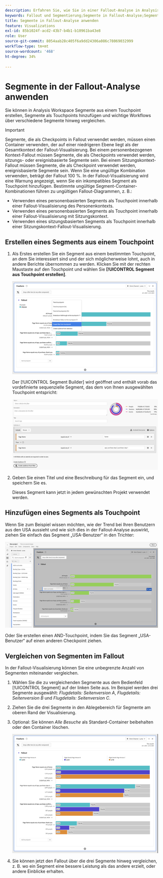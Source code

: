 ```yaml
---
description: Erfahren Sie, wie Sie in einer Fallout-Analyse in Analysis Workspace Segmente aus einem Touchpoint erstellen, Segmente als Touchpoint hinzufügen und wichtige Workflows über verschiedene Segmente hinweg vergleichen können.
keywords: Fallout und Segmentierung;Segmente in Fallout-Analyse;Segmente in Fallout vergleichen
title: Segmente in Fallout-Analyse anwenden
feature: Visualizations
exl-id: 85b1024f-acd2-43b7-b4b1-b10961ba43e8
role: User
source-git-commit: 8054aab28c405f6a9dd24306a086c78069032999
workflow-type: tm+mt
source-wordcount: '468'
ht-degree: 34%

---
```


# Segmente in der Fallout-Analyse anwenden

Sie können in Analysis Workspace Segmente aus einem Touchpoint erstellen, Segmente als Touchpoints hinzufügen und wichtige Workflows über verschiedene Segmente hinweg vergleichen.

>[!IMPORTANT]
>
>Segmente, die als Checkpoints in Fallout verwendet werden, müssen einen Container verwenden, der auf einer niedrigeren Ebene liegt als der Gesamtkontext der Fallout-Visualisierung. Bei einem personenbezogenen Kontext-Fallout müssen Segmente, die als Checkpoints verwendet werden, sitzungs- oder ereignisbasierte Segmente sein. Bei einem Sitzungskontext-Fallout müssen Segmente, die als Checkpoint verwendet werden, ereignisbasierte Segmente sein. Wenn Sie eine ungültige Kombination verwenden, beträgt der Fallout 100 %. In der Fallout-Visualisierung wird eine Warnung angezeigt, wenn Sie ein inkompatibles Segment als Touchpoint hinzufügen. Bestimmte ungültige Segment-Container-Kombinationen führen zu ungültigen Fallout-Diagrammen, z. B.:
>
>* Verwenden eines personenbasierten Segments als Touchpoint innerhalb einer Fallout-Visualisierung des Personenkontexts.
>* Verwenden eines personenbasierten Segments als Touchpoint innerhalb einer Fallout-Visualisierung mit Sitzungskontext.
>* Verwenden eines sitzungsbasierten Segments als Touchpoint innerhalb einer Sitzungskontext-Fallout-Visualisierung.
<!-- Should we add B2B context here?
* [!BADGE B2B Edition]{type=Informative url="https://experienceleague.adobe.com/de/docs/analytics-platform/using/cja-overview/cja-b2b/cja-b2b-edition" newtab=true tooltip="Customer Journey Analytics B2B Edition"} Usimg a B2B container based segment as a touchpoint inside a non-container based context Fallout visualization.
* -->

## Erstellen eines Segments aus einem Touchpoint

1. Als Erstes erstellen Sie ein Segment aus einem bestimmten Touchpoint, an dem Sie interessiert sind und der sich möglicherweise lohnt, auch in andere Berichte übernommen zu werden. Klicken Sie mit der rechten Maustaste auf den Touchpoint und wählen Sie **[!UICONTROL Segment aus Touchpoint erstellen]**.

   ![Das Dropdown-Menü „Touchpoint“ mit hervorgehobener Option „Segment aus Touchpoint erstellen“.](assets/fallout-createfilter.png)

   Der [!UICONTROL Segment Builder] wird geöffnet und enthält vorab das vordefinierte sequenzielle Segment, das dem von Ihnen ausgewählten Touchpoint entspricht:

   ![Segment Builder zeigt das vorausgefüllte und vordefinierte sequenzielle Segment an.](assets/fallout-definefilter.png)

1. Geben Sie einen Titel und eine Beschreibung für das Segment ein, und speichern Sie es.

   Dieses Segment kann jetzt in jedem gewünschten Projekt verwendet werden.

## Hinzufügen eines Segments als Touchpoint

Wenn Sie zum Beispiel wissen möchten, wie der Trend bei Ihren Benutzern aus den USA aussieht und wie sich dies in der Fallout-Analyse auswirkt, ziehen Sie einfach das Segment „USA-Benutzer“ in den Trichter:

![Das Segment „US-Benutzer“ wurde ausgewählt und hervorgehoben, um es in den Fallout zu ziehen.](assets/fallout-addfilter.png)

Oder Sie erstellen einen AND-Touchpoint, indem Sie das Segment „USA-Benutzer“ auf einen anderen Checkpoint ziehen.

## Vergleichen von Segmenten im Fallout

In der Fallout-Visualisierung können Sie eine unbegrenzte Anzahl von Segmenten miteinander vergleichen.

1. Wählen Sie die zu vergleichenden Segmente aus dem Bedienfeld [!UICONTROL Segment] auf der linken Seite aus. Im Beispiel werden drei Segmente ausgewählt: *Flugdetails: Seitenversion A*, *Flugdetails: Seitenversion B* und *Flugdetails: Seitenversion C*.
1. Ziehen Sie die drei Segmente in den Ablegebereich für Segmente am oberen Rand der Visualisierung.


1. Optional: Sie können *Alle Besuche* als Standard-Container beibehalten oder den Container löschen.

   ![Der Fallout, der alle Besuche zusammen mit den beiden Segmenten anzeigt, die im vorherigen Schritt gezogen wurden.](assets/fallout-multiplefilters.png)

1. Sie können jetzt den Fallout über die drei Segmente hinweg vergleichen, z. B. wo ein Segment eine bessere Leistung als das andere erzielt, oder andere Einblicke erhalten.
